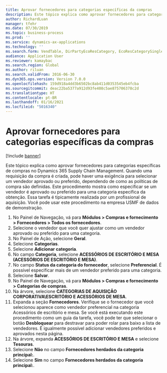 ```yaml
---
title: Aprovar fornecedores para categorias específicas da compras
description: Este tópico explica como aprovar fornecedores para categorias específicas de compras no Dynamics 365 Supply Chain Management.
author: RichardLuan
manager: tfehr
ms.date: 07/30/2019
ms.topic: business-process
ms.prod: ''
ms.service: dynamics-ax-applications
ms.technology: ''
ms.search.form: VendTable, DirPartyEcoResCategory, EcoResCategorySingleLookup, ProcCategoryHierarchyManagement
audience: Application User
ms.reviewer: kamaybac
ms.search.region: Global
ms.author: riluan
ms.search.validFrom: 2016-06-30
ms.dyn365.ops.version: Version 7.0.0
ms.openlocfilehash: 159d918a4dd3b6502bc8ab411d0353545eb4fcba
ms.sourcegitcommit: deac22ba5377a912d93fe408c5ae875706378c2d
ms.translationtype: HT
ms.contentlocale: pt-BR
ms.lasthandoff: 01/16/2021
ms.locfileid: "5016340"
---
```

# <a name="approve-vendors-for-specific-procurement-categories"></a>Aprovar fornecedores para categorias específicas da compras

[!include [banner](../../includes/banner.md)]

Este tópico explica como aprovar fornecedores para categorias específicas de compras no Dynamics 365 Supply Chain Management. Quando uma requisição da compra é criada, pode haver uma exigência para selecionar um vendedor aprovado ou preferido, dependendo de como as políticas de compra são definidas. Este procedimento mostra como especificar se um vendedor é aprovado ou preferido para uma categoria específica da obtenção. Essa tarefa é tipicamente realizada por um profissional de aquisição. Você pode usar este procedimento na empresa USMF de dados de demonstração.

1. No Painel de Navegação, vá para **Módulos > Compras e fornecimento > Fornecedores > Todos os fornecedores**.
2. Selecione o vendedor que você quer ajustar como um vendedor aprovado ou preferido para uma categoria.
3. No Painel de Ação, selecione **Geral**.
4. Selecione **Categorias**.
5. Selecione **Adicionar categoria**.
6. No campo **Categoria**, selecione **ACESSÓRIOS DE ESCRITÓRIO E MESA (ACESSÓRIOS DE ESCRITÓRIO E MESA)**.
7. No campo **Status da categoria do fornecedor**, selecione **Preferencial**. É possível especificar mais de um vendedor preferido para uma categoria.  
8. Selecione **Salvar**.
9. No Painel de Navegação, vá para **Módulos > Compras e fornecimento > Categorias de compras**.
10. Na árvore, selecione **CATEGORIAS DE AQUISIÇÃO CORPORATIVA\ESCRITÓRIO E ACESSÓRIOS DE MESA**.
11. Expanda a seção **Fornecedores**. Verifique se o fornecedor que você selecionou aparece como vendedor preferencial na categoria Acessórios de escritório e mesa. Se você está executando este procedimento como um guia da tarefa, você pode ter que selecionar o botão **Desbloquear** para destravar para poder rolar para baixo a lista de vendedores.  É igualmente possível adicionar vendedores preferidos e aprovados nesta página.  
12. Na árvore, expanda **ACESSÓRIOS DE ESCRITÓRIO E MESA** e selecione **Tesouras**.
13. Selecione **Não** no campo **Fornecedores herdados da categoria principal:**.
14. Selecione **Sim** no campo **Fornecedores herdados da categoria principal:**.

